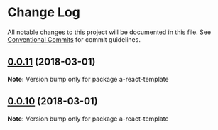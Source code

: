 # Change Log

All notable changes to this project will be documented in this file.
See [Conventional Commits](https://conventionalcommits.org) for commit guidelines.

<a name="0.0.11"></a>
## [0.0.11](https://github.com/hrasoa/create-an-app/compare/v0.0.10...v0.0.11) (2018-03-01)




**Note:** Version bump only for package a-react-template

<a name="0.0.10"></a>
## [0.0.10](https://github.com/hrasoa/create-an-app/compare/v0.0.9...v0.0.10) (2018-03-01)




**Note:** Version bump only for package a-react-template
